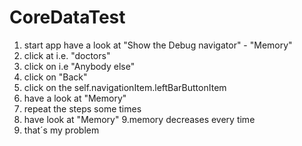 # CoreDataTest
1. start app
have a look at "Show the Debug navigator" - "Memory"
2. click at i.e. "doctors"
3. click on i.e "Anybody else"
4. click on "Back"
5. click on the self.navigationItem.leftBarButtonItem
6. have a look at "Memory"
7. repeat the steps some times
8. have look at "Memory"
9.memory decreases every time
10. that´s my problem
